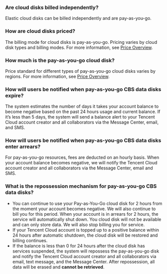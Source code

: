 ### Are cloud disks billed independently?
Elastic cloud disks can be billed independently and are pay-as-you-go.

### How are cloud disks priced?
The billing mode for cloud disks is pay-as-you-go. Pricing varies by cloud disk types and billing modes. For more information, see [Price Overview](https://intl.cloud.tencent.com/document/product/362/32415).
### How much is the pay-as-you-go cloud disk?
Price standard for different types of pay-as-you-go cloud disks varies by regions. For more information, see [Price Overview](https://intl.cloud.tencent.com/document/product/362/32415).

### How will users be notified when pay-as-you-go CBS data disks expire?
The system estimates the number of days it takes your account balance to become negative based on the past 24 hours usage and current balance. If it’s less than 5 days, the system will send a balance alert to your Tencent Cloud account creator and all collaborators via the Message Center, email, and SMS. 

### How will users be notified when pay-as-you-go CBS data disks enter arrears?
For pay-as-you-go resources, fees are deducted on an hourly basis. When your account balance becomes negative, we will notify the Tencent Cloud account creator and all collaborators via the Message Center, email and SMS.

### What is the repossession mechanism for pay-as-you-go CBS data disks?
- You can continue to use your Pay-as-You-Go cloud disk for 2 hours from the moment your account becomes negative. We will also continue to bill you for this period. When your account is in arrears for 2 hours, the service will automatically shut down. You cloud disk will not be available and can only store data. We will also stop billing you for service.
- If your Tencent Cloud account is topped up to a positive balance  within 24 hours after automatic shutdown, the cloud disk will be restored and billing continues.
- If the balance is less than 0 for 24 hours after the cloud disk has services suspended, the system will repossess the pay-as-you-go disk and notify the Tencent Cloud account creator and all collaborators via email, text message, and the Message Center. After repossession, all data will be erased and **cannot be retrieved**.


















